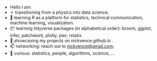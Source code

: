 - Hello I am:
- ⚛  transitioning from a physics into data science.
- 🌱   learning R as a platform for statistics, technical communication, machine learning, visualization.
- 📦   learning tidyverse packages (in alphabetical order): broom, ggplot, infer, patchwork, plotly, pwr, rstatix.
- 💞️   showcasing my projects on nickvence.github.io .
- 📫   networking: reach out to nickvence@gmail.com.
- 👀   curious: statistics, people, algorithms, science, ...

<!---
nickvence/nickvence is a ✨ special ✨ repository because its `README.md` (this file) appears on your GitHub profile.
You can click the Preview link to take a look at your changes.
--->
